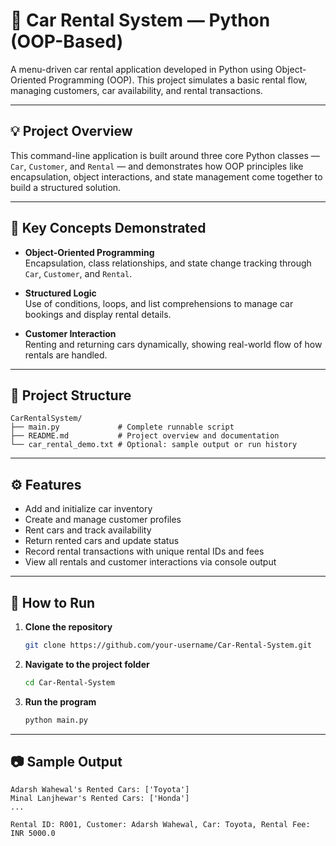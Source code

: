 # 🚗 Car Rental System — Python (OOP-Based)

A menu-driven car rental application developed in Python using Object-Oriented Programming (OOP). This project simulates a basic rental flow, managing customers, car availability, and rental transactions.

---

## 💡 Project Overview

This command-line application is built around three core Python classes — `Car`, `Customer`, and `Rental` — and demonstrates how OOP principles like encapsulation, object interactions, and state management come together to build a structured solution.

---

## 🧠 Key Concepts Demonstrated

- **Object-Oriented Programming**  
  Encapsulation, class relationships, and state change tracking through `Car`, `Customer`, and `Rental`.

- **Structured Logic**  
  Use of conditions, loops, and list comprehensions to manage car bookings and display rental details.

- **Customer Interaction**  
  Renting and returning cars dynamically, showing real-world flow of how rentals are handled.

---

## 📁 Project Structure

```
CarRentalSystem/
├── main.py             # Complete runnable script
├── README.md           # Project overview and documentation
└── car_rental_demo.txt # Optional: sample output or run history
```

---

## ⚙️ Features

- Add and initialize car inventory
- Create and manage customer profiles
- Rent cars and track availability
- Return rented cars and update status
- Record rental transactions with unique rental IDs and fees
- View all rentals and customer interactions via console output

---

## 🚀 How to Run

1. **Clone the repository**  
   ```bash
   git clone https://github.com/your-username/Car-Rental-System.git
   ```

2. **Navigate to the project folder**  
   ```bash
   cd Car-Rental-System
   ```

3. **Run the program**  
   ```bash
   python main.py
   ```

---

## 📷 Sample Output

```plaintext
Adarsh Wahewal's Rented Cars: ['Toyota']
Minal Lanjhewar's Rented Cars: ['Honda']
...

Rental ID: R001, Customer: Adarsh Wahewal, Car: Toyota, Rental Fee: INR 5000.0

